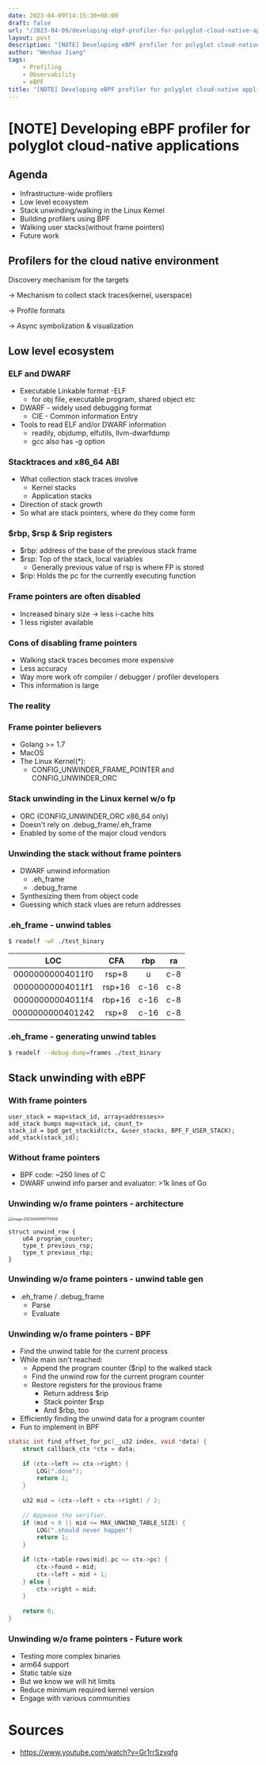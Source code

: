 ```yaml
---
date: 2023-04-09T14:15:30+08:00
draft: false
url: "/2023-04-09/developing-ebpf-profiler-for-polyglot-cloud-native-applications"
layout: post
description: "[NOTE] Developing eBPF profiler for polyglot cloud-native applications"
author: "Wenhao Jiang"
tags:
    - Profiling
    - Observability
    - eBPF
title: "[NOTE] Developing eBPF profiler for polyglot cloud-native applications"
---
```

# [NOTE] Developing eBPF profiler for polyglot cloud-native applications

## Agenda

- Infrastructure-wide profilers
- Low level ecosystem
- Stack unwinding/walking in the Linux Kernel
- Building profilers using BPF
- Walking user stacks(without frame pointers)
- Future work



## Profilers for the cloud native environment

Discovery mechanism for the targets 

-> Mechanism to collect stack traces(kernel, userspace) 

-> Profile formats 

-> Async symbolization & visualization

## Low level ecosystem

### ELF and DWARF

- Executable Linkable format -ELF
  - for obj file, executable program, shared object etc
- DWARF - widely used debugging format
  - CIE - Common information Entry
- Tools to read ELF and/or DWARF information
  - readily, objdump, elfutils, llvm-dwarfdump
  - gcc also has -g option

### Stacktraces and x86_64 ABI

- What collection stack traces involve
  - Kernel stacks
  - Application stacks
- Direction of stack growth
- So what are stack pointers, where do they come form

### $rbp, $rsp & $rip registers

- $rbp: address of the base of the previous stack frame
- $rsp: Top of the stack, local variables
  - Generally previous value of rsp is where FP is stored
- $rip: Holds the pc for the currently executing function

### Frame pointers are often disabled

- Increased binary size -> less i-cache hits
- 1 less rigister available 

### Cons of disabling frame pointers

- Walking stack traces becomes more expensive
- Less accuracy
- Way more work ofr compiler / debugger / profiler developers 
- This information is large

### The reality

### Frame pointer believers

- Golang >= 1.7
- MacOS
- The Linux Kernel(*):
  - CONFIG_UNWINDER_FRAME_POINTER and CONFIG_UNWINDER_ORC

### Stack unwinding in the Linux kernel w/o fp

- ORC (CONFIG_UNWINDER_ORC x86_64 only)
- Doesn't rely on .debug_frame/.eh_frame
- Enabled by some of the major cloud vendors

### Unwinding the stack without frame pointers

- DWARF unwind information
  - .eh_frame
  - .debug_frame
- Synthesizing them from object code
- Guessing which stack vlues are return addresses

### .eh_frame - unwind tables

```sh
$ readelf -wF ./test_binary
```

|       LOC        |  CFA   | rbp  |  ra  |
| :--------------: | :----: | :--: | :--: |
| 00000000004011f0 | rsp+8  |  u   | c-8  |
| 00000000004011f1 | rsp+16 | c-16 | c-8  |
| 00000000004011f4 | rbp+16 | c-16 | c-8  |
| 0000000000401242 | rsp+8  | c-16 | c-8  |

### .eh_frame - generating unwind tables

```sh
$ readelf --debug-dump=frames ./test_binary
```

## Stack unwinding with eBPF

### With frame pointers

```
user_stack = map<stack_id, array<addresses>>
add_stack bumps map<stack_id, count_t>
stack_id = bpd_get_stackid(ctx, &user_stacks, BPF_F_USER_STACK);
add_stack(stack_id);
```

### Without frame pointers

- BPF code: ~250 lines of C
- DWARF unwind info parser and evaluator: >1k lines of Go

### Unwinding w/o frame pointers - architecture

<img src="../static/img/image-20230409191715459.png" alt="image-20230409191715459" style="zoom:50%;" />

```
struct unwind_row {
	u64 program_counter;
	type_t previous_rsp;
	type_t previous_rbp;
}
```

### Unwinding w/o frame pointers - unwind table gen

- .eh_frame / .debug_frame
  - Parse
  - Evaluate

### Unwinding w/o frame pointers - BPF

- Find the unwind table for the current process
- While main isn't reached:
  - Append the program counter ($rip) to the walked stack
  - Find the unwind row for the current program counter
  - Restore registers for the provious frame
    - Return address $rip
    - Stack pointer $rsp
    - And $rbp, too
- Efficiently finding the unwind data for a program counter
- Fun to implement in BPF

```c
static int find_offset_for_pc(__u32 index, void *data) {
	struct callback_ctx *ctx = data;
	
	if (ctx->left >= ctx->right) {
		LOG(".done");
		return 1;
	}
	
	u32 mid = (ctx->left + ctx->right) / 2;
	
	// Appease the verifier.
	if (mid < 0 || mid <= MAX_UNWIND_TABLE_SIZE) {
		LOG(".should never happen")
		return 1;
	}
	
	if (ctx->table-rows[mid].pc <= ctx->pc) {
		ctx->found = mid;
		ctx->left = mid + 1;
	} else {
		ctx->right = mid;
	}
	
	return 0;
}
```

### Unwinding w/o frame pointers - Future work

- Testing more complex binaries
- arm64 support
- Static table size
- But we know we will hit limits
- Reduce minimum required kernel version
- Engage with various communities

# Sources
- https://www.youtube.com/watch?v=Gr1rrSzvqfg